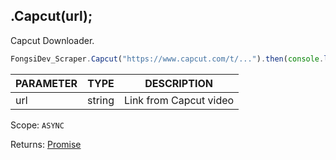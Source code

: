 ## .Capcut(url);

Capcut Downloader.

```js
FongsiDev_Scraper.Capcut("https://www.capcut.com/t/...").then(console.log);
```

| PARAMETER | TYPE   | DESCRIPTION            |
| --------- | ------ | ---------------------- |
| url       | string | Link from Capcut video |

Scope: `ASYNC`

Returns: <a href="https://developer.mozilla.org/en-US/docs/Web/JavaScript/Reference/Global_Objects/Promise">Promise</a><Object>
